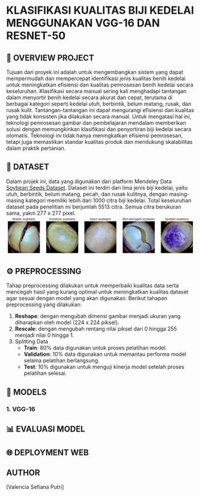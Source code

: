 # **KLASIFIKASI KUALITAS BIJI KEDELAI MENGGUNAKAN VGG-16 DAN RESNET-50**

## 📖 **OVERVIEW PROJECT**
Tujuan dari proyek ini adalah untuk mengembangkan sistem yang dapat mempermudah dan mempercepat identifikasi jenis kualitas benih kedelai untuk meningkatkan efisiensi dan kualitas pemrosesan benih kedelai secara keseluruhan. Klasifikasi secara manual sering kali menghadapi tantangan dalam menyortir benih kedelai secara akurat dan cepat, terutama di berbagai kategori seperti kedelai utuh, berbintik, belum matang, rusak, dan rusak kulit. Tantangan-tantangan ini dapat mengurangi efisiensi dan kualitas yang tidak konsisten jika dilakukan secara manual. Untuk mengatasi hal ini, teknologi pemrosesan gambar dan pembelajaran mendalam memberikan solusi dengan memungkinkan klasifikasi dan penyortiran biji kedelai secara otomatis. Teknologi ini tidak hanya meningkatkan efisiensi pemrosesan, tetapi juga memastikan standar kualitas produk dan mendukung skalabilitas dalam praktik pertanian.

## 📂 **DATASET**
Dalam projek ini, data yang digunakan dari platform Mendeley Data [Soybean Seeds Dataset](https://data.mendeley.com/datasets/v6vzvfszj6/6). Dataset ini terdiri dari lima jenis biji kedelai, yaitu utuh, berbintik, belum matang, pecah, dan rusak kulitnya, dengan masing-masing kategori memiliki lebih dari 1000 citra biji kedelai. Total keseluruhan dataset pada penelitian ini berjumlah 5513 citra. Semua citra berukuran sama, yakni 277 x 277 pixel.
![Citra Soybean Seeds](UAP/assets/Citra%20Soybean%20Seeds.png)

## ⚙ **PREPROCESSING**
Tahap preprocessing dilakukan untuk memperbaiki kualitas data serta mencegah hasil yang kurang optimal untuk meningkatkan kualitas dataset agar sesuai dengan model yang akan digunakan.
Berikut tahapan preprocessing yang dilakukan:
1. **Reshape**: dengan mengubah dimensi gambar menjadi ukuran yang diharapkan oleh model (224 x 224 piksel).
2. **Rescale**: dengan mengubah rentang nilai piksel dari 0 hingga 255 menjadi nilai 0 hingga 1.
3. Splitting Data
   - **Train**: 80% data digunakan untuk proses pelatihan model.
   - **Validation**: 10% data digunakan untuk memantau performa model selama pelatihan berlangsung.
   - **Test**: 10% digunakan untuk menguji kinerja model setelah proses pelatihan selesai.

## 🧠 **MODELS**
### **1. VGG-16**


## 📊 **EVALUASI MODEL**
## 🌐 **DEPLOYMENT WEB**
## **AUTHOR**
[Valencia Sefiana Putri]






